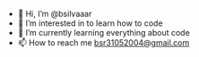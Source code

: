 - 👋 Hi, I’m @bsilvaaar
- 👀 I’m interested in to learn how to code 
- 🌱 I’m currently learning everything about code
- 📫 How to reach me bsr31052004@gmail.com

<!---
bsilvaaar/bsilvaaar is a ✨ special ✨ repository because its `README.md` (this file) appears on your GitHub profile.
You can click the Preview link to take a look at your changes.
--->
